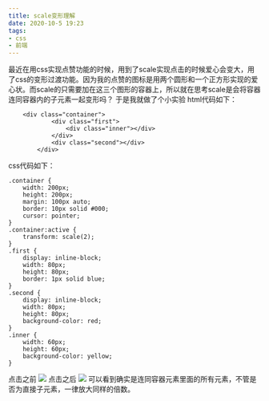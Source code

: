 ```yaml
---
title: scale变形理解
date: 2020-10-5 19:23
tags: 
- css
- 前端
---
```


最近在用css实现点赞功能的时候，用到了scale实现点击的时候爱心会变大，用了css的变形过渡功能。因为我的点赞的图标是用两个圆形和一个正方形实现的爱心状。而scale的只需要加在这三个图形的容器上，所以就在思考scale是会将容器连同容器内的子元素一起变形吗？
于是我就做了个小实验
html代码如下：
```
    <div class="container">
            <div class="first">
                <div class="inner"></div>
            </div>
            <div class="second"></div>
        </div>
```
css代码如下：
```
.container {
    width: 200px;
    height: 200px;
    margin: 100px auto;
    border: 10px solid #000;
    cursor: pointer;
}
.container:active {
    transform: scale(2);
}
.first {
    display: inline-block;
    width: 80px;
    height: 80px;
    border: 1px solid blue;
}
.second {
    display: inline-block;
    width: 80px;
    height: 80px;
    background-color: red;
}
.inner {
    width: 60px;
    height: 60px;
    background-color: yellow;
}
```
点击之前
![](1.png)
点击之后
![](2.png)
可以看到确实是连同容器元素里面的所有元素，不管是否为直接子元素，一律放大同样的倍数。